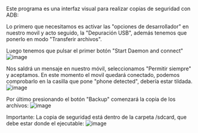 Este programa es una interfaz visual para realizar copias de seguridad con ADB:

Lo primero que necesitamos es activar las "opciones de desarrollador" en nuestro movil y acto seguido, la "Depuración USB", además tenemos que ponerlo en modo "Transferir archivos".

Luego tenemos que pulsar el primer botón "Start Daemon and connect"
![image](https://github.com/torbol/PhoneBackups/assets/99366541/9ec474b2-eb97-4913-9c16-3435c625f316)

Nos saldrá un mensaje en nuestro móvil, seleccionamos "Permitir siempre" y aceptamos. En este momento el movil quedará conectado, podemos comprobarlo en la casilla que pone "phone detected", debería estar tildada.
![image](https://github.com/torbol/PhoneBackups/assets/99366541/56df44fb-cc68-43d6-bfe7-a69694eaf898)

Por último presionando el botón "Backup" comenzará la copia de los archivos:
![image](https://github.com/torbol/PhoneBackups/assets/99366541/2f0c7b03-7f4b-41d5-a1bf-e481fbae6509)

Importante: La copia de seguridad está dentro de la carpeta /sdcard, que debe estar donde el ejecutable:
![image](https://github.com/torbol/PhoneBackups/assets/99366541/63dfb0be-19cd-4f4c-bc3a-e5b0c1682505)
